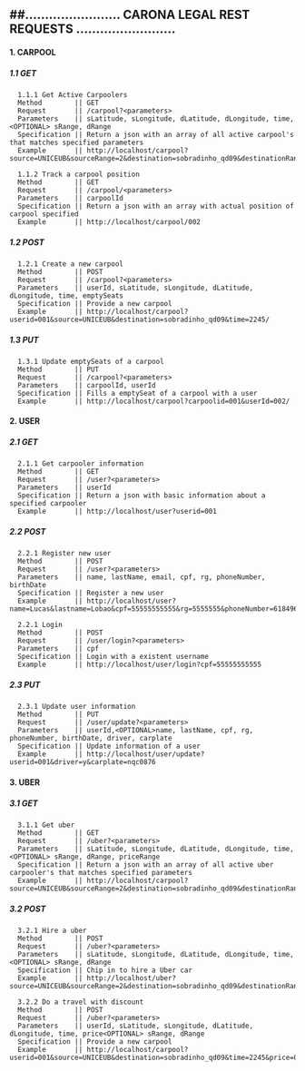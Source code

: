 ##........................ CARONA LEGAL REST REQUESTS .........................
-----



####  1. CARPOOL

#####  1.1 GET

      1.1.1 Get Active Carpoolers
      Method        || GET
      Request       || /carpool?<parameters>
      Parameters    || sLatitude, sLongitude, dLatitude, dLongitude, time, <OPTIONAL> sRange, dRange
      Specification || Return a json with an array of all active carpool's that matches specified parameters 
      Example       || http://localhost/carpool?source=UNICEUB&sourceRange=2&destination=sobradinho_qd09&destinationRange=1&time=270320016_2245_2250/
      
      1.1.2 Track a carpool position
      Method        || GET
      Request       || /carpool/<parameters>
      Parameters    || carpoolId
      Specification || Return a json with an array with actual position of carpool specified 
      Example       || http://localhost/carpool/002

#####  1.2 POST

      1.2.1 Create a new carpool
      Method        || POST
      Request       || /carpool?<parameters>
      Parameters    || userId, sLatitude, sLongitude, dLatitude, dLongitude, time, emptySeats
      Specification || Provide a new carpool 
      Example       || http://localhost/carpool?userid=001&source=UNICEUB&destination=sobradinho_qd09&time=2245/  
      
#####  1.3 PUT

      1.3.1 Update emptySeats of a carpool
      Method        || PUT
      Request       || /carpool?<parameters>
      Parameters    || carpoolId, userId
      Specification || Fills a emptySeat of a carpool with a user
      Example       || http://localhost/carpool?carpoolid=001&userId=002/  
      
####  2. USER

#####  2.1 GET

      2.1.1 Get carpooler information
      Method        || GET
      Request       || /user?<parameters>
      Parameters    || userId
      Specification || Return a json with basic information about a specified carpooler
      Example       || http://localhost/user?userid=001
      
#####  2.2 POST

      2.2.1 Register new user
      Method        || POST
      Request       || /user?<parameters>
      Parameters    || name, lastName, email, cpf, rg, phoneNumber, birthDate
      Specification || Register a new user
      Example       || http://localhost/user?name=Lucas&lastname=Lobao&cpf=55555555555&rg=5555555&phoneNumber=6184962717&birthdate=08091994 
      
      2.2.1 Login
      Method        || POST
      Request       || /user/login?<parameters>
      Parameters    || cpf
      Specification || Login with a existent username
      Example       || http://localhost/user/login?cpf=55555555555 

#####  2.3 PUT

      2.3.1 Update user information
      Method        || PUT
      Request       || /user/update?<parameters>
      Parameters    || userId,<OPTIONAL>name, lastName, cpf, rg, phoneNumber, birthDate, driver, carplate
      Specification || Update information of a user
      Example       || http://localhost/user/update?userid=001&driver=y&carplate=nqc0876
      
####  3. UBER

#####  3.1 GET

      3.1.1 Get uber
      Method        || GET
      Request       || /uber?<parameters>
      Parameters    || sLatitude, sLongitude, dLatitude, dLongitude, time, <OPTIONAL> sRange, dRange, priceRange
      Specification || Return a json with an array of all active uber carpooler's that matches specified parameters 
      Example       || http://localhost/carpool?source=UNICEUB&sourceRange=2&destination=sobradinho_qd09&destinationRange=1&time=270320016_2245_2250&priceRange=0400_0550/
      
#####  3.2 POST

      3.2.1 Hire a uber
      Method        || POST
      Request       || /uber?<parameters>
      Parameters    || sLatitude, sLongitude, dLatitude, dLongitude, time, <OPTIONAL> sRange, dRange
      Specification || Chip in to hire a Uber car
      Example       || http://localhost/uber?source=UNICEUB&sourceRange=2&destination=sobradinho_qd09&destinationRange=1&time=270320016_2245_2250/
      
      3.2.2 Do a travel with discount
      Method        || POST
      Request       || /uber?<parameters>
      Parameters    || userId, sLatitude, sLongitude, dLatitude, dLongitude, time, price<OPTIONAL> sRange, dRange
      Specification || Provide a new carpool 
      Example       || http://localhost/carpool?userid=001&source=UNICEUB&destination=sobradinho_qd09&time=2245&price=0200/  
